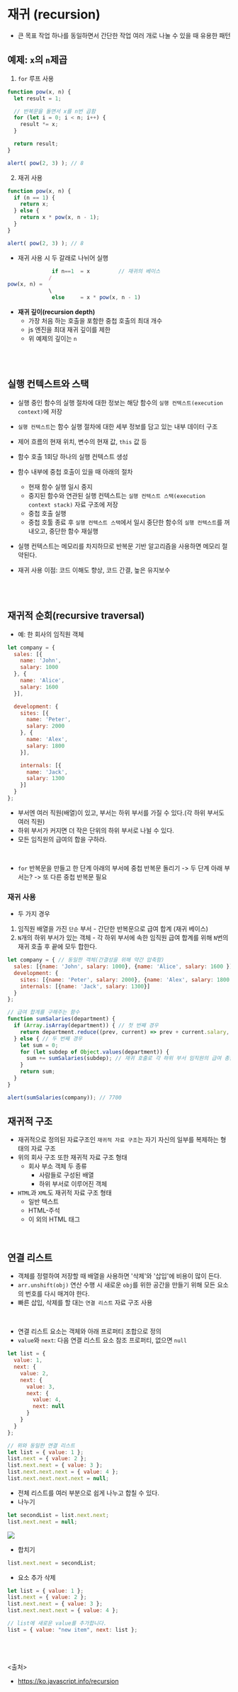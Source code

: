 # 재귀 (recursion)
- 큰 목표 작업 하나를 동일하면서 간단한 작업 여러 개로 나눌 수 있을 때 유용한 패턴

## 예제: `x`의 `n`제곱
1. `for` 루프 사용
```js
function pow(x, n) {
  let result = 1;

  // 반복문을 돌면서 x를 n번 곱함
  for (let i = 0; i < n; i++) {
    result *= x;
  }

  return result;
}

alert( pow(2, 3) ); // 8
```

2. 재귀 사용
```js
function pow(x, n) {
  if (n == 1) {
    return x;
  } else {
    return x * pow(x, n - 1);
  }
}

alert( pow(2, 3) ); // 8
```

- 재귀 사용 시 두 갈래로 나뉘어 실행
```js
              if n==1  = x         // 재귀의 베이스
             /
pow(x, n) =
             \
              else     = x * pow(x, n - 1)
```

- **재귀 깊이(recursion depth)**
  - 가장 처음 하는 호출을 포함한 중첩 호출의 최대 개수
  - js 엔진을 최대 재귀 깊이를 제한
  - 위 예제의 깊이는 `n`

<br><br>


## 실행 컨텍스트와 스택
- 실행 중인 함수의 실행 절차에 대한 정보는 해당 함수의 `실행 컨텍스트(execution context)`에 저장
- `실행 컨텍스트`는 함수 실행 절차에 대한 세부 정보를 담고 있는 내부 데이터 구조
- 제어 흐름의 현재 위치, 변수의 현재 값, `this` 값 등
- 함수 호출 1회당 하나의 실행 컨텍스트 생성

- 함수 내부에 중첩 호출이 있을 때 아래의 절차
  - 현재 함수 실행 일시 중지
  -  중지된 함수와 연관된 실행 컨텍스트는 `실행 컨텍스트 스택(execution context stack)` 자료 구조에 저장
  -  중첩 호출 실행
  -  중첩 호툴 종료 후 `실행 컨텍스트 스택`에서 일시 중단한 함수의 `실행 컨텍스트`를 꺼내오고, 중단한 함수 재실행

- 실행 컨텍스트는 메모리를 차지하므로 반복문 기반 알고리즘을 사용하면 메모리 절약된다.
- 재귀 사용 이점: 코드 이해도 향상, 코드 간결, 높은 유지보수

<br><br>

## 재귀적 순회(recursive traversal)
- 예: 한 회사의 임직원 객체
```js
let company = {
  sales: [{
    name: 'John',
    salary: 1000
  }, {
    name: 'Alice',
    salary: 1600
  }],

  development: {
    sites: [{
      name: 'Peter',
      salary: 2000
    }, {
      name: 'Alex',
      salary: 1800
    }],

    internals: [{
      name: 'Jack',
      salary: 1300
    }]
  }
};
```
- 부서엔 여러 직원(배열)이 있고, 부서는 하위 부서를 가질 수 있다.(각 하위 부서도 여러 직원)
- 하위 부서가 커지면 더 작은 단위의 하위 부서로 나뉠 수 있다.
- 모든 임직원의 급여의 합을 구하라.
<br>

- `for` 반복문을 만들고 한 단계 아래의 부서에 중첩 반복문 돌리기 -> 두 단계 아래 부서는? -> 또 다른 중첩 반복문 필요
### 재귀 사용
- 두 가지 경우
1. 임직원 배열을 가진 `단순` 부서 - 간단한 반복문으로 급여 합계 (재귀 베이스)
2. `N`개의 하위 부서가 있는 객체 - 각 하위 부서에 속한 임직원 급여 합계를 위해 `N`번의 재귀 호출 후 끝에 모두 합한다.
```js
let company = { // 동일한 객체(간결성을 위해 약간 압축함)
  sales: [{name: 'John', salary: 1000}, {name: 'Alice', salary: 1600 }],
  development: {
    sites: [{name: 'Peter', salary: 2000}, {name: 'Alex', salary: 1800 }],
    internals: [{name: 'Jack', salary: 1300}]
  }
};

// 급여 합계를 구해주는 함수
function sumSalaries(department) {
  if (Array.isArray(department)) { // 첫 번째 경우
    return department.reduce((prev, current) => prev + current.salary, 0); // 배열의 요소를 합함
  } else { // 두 번째 경우
    let sum = 0;
    for (let subdep of Object.values(department)) {
      sum += sumSalaries(subdep); // 재귀 호출로 각 하위 부서 임직원의 급여 총합을 구함
    }
    return sum;
  }
}

alert(sumSalaries(company)); // 7700
```

## 재귀적 구조
- 재귀적으로 정의된 자료구조인 `재귀적 자료 구조`는 자기 자신의 일부를 복제하는 형태의 자료 구조
- 위의 회사 구조 또한 재귀적 자료 구조 형태
  - 회사 부소 객체 두 종류
    - 사람들로 구성된 배열
    - 하위 부서로 이루어진 객체
- `HTML`과 `XML`도 재귀적 자료 구조 형태
  - 일반 텍스트
  - HTML-주석
  - 이 외의 HTML 태그


<br>

## 연결 리스트
- 객체를 정렬하여 저장할 때 배열을 사용하면 '삭제'와 '삽입'에 비용이 많이 든다.
- `arr.unshift(obj)` 연산 수행 시 새로운 `obj`를 위한 공간을 만들기 위해 모든 요소의 번호를 다시 매겨야 한다.
- 빠른 삽입, 삭제를 할 대는 `연결 리스트` 자료 구조 사용
<br>

- 연결 리스트 요소는 객체와 아래 프로퍼티 조합으로 정의
- `value`와 `next`: 다음 연결 리스트 요소 참조 프로퍼티, 없으면 `null`
```js
let list = {
  value: 1,
  next: {
    value: 2,
    next: {
      value: 3,
      next: {
        value: 4,
        next: null
      }
    }
  }
};
```
```js
// 위와 동일한 연결 리스트
let list = { value: 1 };
list.next = { value: 2 };
list.next.next = { value: 3 };
list.next.next.next = { value: 4 };
list.next.next.next.next = null;
```

- 전체 리스트를 여러 부분으로 쉽게 나누고 합칠 수 있다.
- 나누기
```js
let secondList = list.next.next;
list.next.next = null;
```
<img src="https://github.com/in3166/TIL/blob/main/JavaScript/img/linked1.JPG" />

- 합치기
```js
list.next.next = secondList;
```

- 요소 추가 삭제
```js
let list = { value: 1 };
list.next = { value: 2 };
list.next.next = { value: 3 };
list.next.next.next = { value: 4 };

// list에 새로운 value를 추가합니다.
list = { value: "new item", next: list };
```


<br><br><br>
<출처>
- https://ko.javascript.info/recursion
